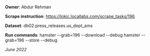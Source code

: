 **Owner**: Abdur Rehman
 
**Scrape instruction**: https://lokic.locallabs.com/scrape_tasks/196

**Dataset**: db02.press_releases.us_dept_ams

**Run commands**: hamster --grab=196  --download --debug
                  hamster --grab=196  --store --debug

_June 2022_
